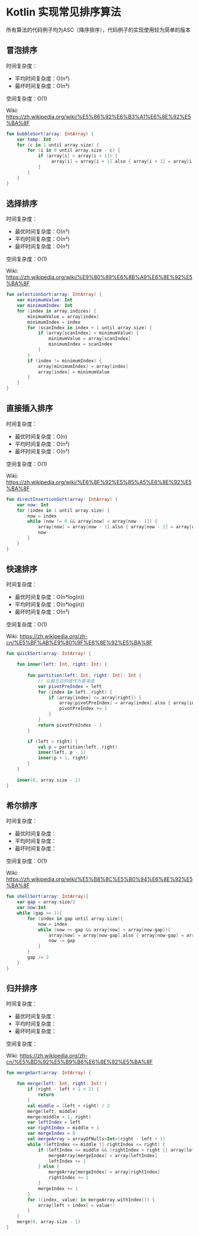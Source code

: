 # Kotlin 实现常见排序算法

所有算法的代码例子均为ASC（降序排序），代码例子的实现使用较为简单的版本

## 冒泡排序

时间复杂度：
- 平均时间复杂度：Ο(n²)
- 最坏时间复杂度：Ο(n²)

空间复杂度：O(1)

Wiki: https://zh.wikipedia.org/wiki/%E5%86%92%E6%B3%A1%E6%8E%92%E5%BA%8F

```Kotlin
fun bubbleSort(array: IntArray) {
    var temp: Int
    for (c in 1 until array.size) {
        for (i in 0 until array.size - c) {
            if (array[i] > array[i + 1]) {
                 array[i] = array[i + 1].also { array[i + 1] = array[i] }
            }
        }
    }
}
```

## 选择排序

时间复杂度：
- 最优时间复杂度：Ο(n²)
- 平均时间复杂度：Ο(n²)
- 最坏时间复杂度：Ο(n²)

空间复杂度：O(1)

Wiki: https://zh.wikipedia.org/wiki/%E9%80%89%E6%8B%A9%E6%8E%92%E5%BA%8F

```Kotlin
fun selectionSort(array: IntArray) {
    var minimumValue: Int
    var minimumIndex: Int
    for (index in array.indices) {
        minimumValue = array[index]
        minimumIndex = index
        for (scanIndex in index + 1 until array.size) {
            if (array[scanIndex] < minimumValue) {
                minimumValue = array[scanIndex]
                minimumIndex = scanIndex
            }
        }
        if (index != minimumIndex) {
            array[minimumIndex] = array[index]
            array[index] = minimumValue
        }
    }
}
```

## 直接插入排序

时间复杂度：
- 最优时间复杂度：Ο(n)
- 平均时间复杂度：Ο(n²)
- 最坏时间复杂度：Ο(n²)

空间复杂度：Ο(1)

Wiki: https://zh.wikipedia.org/wiki/%E6%8F%92%E5%85%A5%E6%8E%92%E5%BA%8F

```Kotlin
fun directInsertionSort(array: IntArray) {
    var now: Int
    for (index in 1 until array.size) {
        now = index
        while (now != 0 && array[now] < array[now - 1]) {
            array[now] = array[now - 1].also { array[now - 1] = array[now] }
            now--
        }
    }
}
```

## 快速排序

时间复杂度：
- 最优时间复杂度：Ο(n*log(n))
- 平均时间复杂度：Ο(n*log(n))
- 最坏时间复杂度：Ο(n²)

空间复杂度：Ο(1)

Wiki: https://zh.wikipedia.org/zh-cn/%E5%BF%AB%E9%80%9F%E6%8E%92%E5%BA%8F

```Kotlin
fun quickSort(array: IntArray) {

    fun inner(left: Int, right: Int) {
        
        fun partition(left: Int, right: Int): Int {
            // 以最左边的值作为基准值
            var pivotPreIndex = left
            for (index in left..right) {
                if (array[index] <= array[right]) {
                    array[pivotPreIndex] = array[index].also { array[index] = array[pivotPreIndex] }
                    pivotPreIndex += 1
                }
            }
            return pivotPreIndex - 1
        }

        if (left < right) {
            val p = partition(left, right)
            inner(left, p - 1)
            inner(p + 1, right)
        }
    }
    
    inner(0, array.size - 1)
}
```

## 希尔排序

时间复杂度：
- 最优时间复杂度：
- 平均时间复杂度：
- 最坏时间复杂度：

空间复杂度：Ο(1)

Wiki: https://zh.wikipedia.org/wiki/%E5%B8%8C%E5%B0%94%E6%8E%92%E5%BA%8F

```Kotlin
fun shellSort(array: IntArray){
    var gap = array.size/2
    var now:Int
    while (gap >= 1){
        for (index in gap until array.size){
            now = index
            while (now >= gap && array[now] < array[now-gap]){
                array[now] = array[now-gap].also { array[now-gap] = array[now] }
                now -= gap
            }
        }
        gap /= 2
    }
}
```

## 归并排序

时间复杂度：
- 最优时间复杂度：
- 平均时间复杂度：
- 最坏时间复杂度：

空间复杂度：

Wiki: https://zh.wikipedia.org/zh-cn/%E5%BD%92%E5%B9%B6%E6%8E%92%E5%BA%8F

```Kotlin
fun mergeSort(array: IntArray) {

    fun merge(left: Int, right: Int) {
        if (right - left + 1 < 2) {
            return
        }
        val middle = (left + right) / 2
        merge(left, middle)
        merge(middle + 1, right)
        var leftIndex = left
        var rightIndex = middle + 1
        var mergeIndex = 0
        val mergeArray = arrayOfNulls<Int>(right - left + 1)
        while (leftIndex <= middle || rightIndex <= right) {
            if (leftIndex <= middle && (rightIndex > right || array[leftIndex] <= array[rightIndex])) {
                mergeArray[mergeIndex] = array[leftIndex]
                leftIndex += 1
            } else {
                mergeArray[mergeIndex] = array[rightIndex]
                rightIndex += 1
            }
            mergeIndex += 1
        }
        for ((index, value) in mergeArray.withIndex()) {
            array[left + index] = value!!
        }
    }
    merge(0, array.size - 1)
}
```